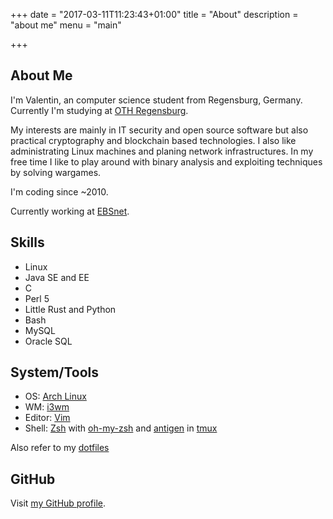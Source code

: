 +++
date = "2017-03-11T11:23:43+01:00"
title = "About"
description = "about me"
menu = "main"

+++

## About Me
I'm Valentin, an computer science student from Regensburg, Germany. Currently I'm studying at [OTH Regensburg](https://www.oth-regensburg.de/).

My interests are mainly in IT security and open source software but also practical cryptography and blockchain based technologies. I also like administrating Linux machines and planing network infrastructures.
In my free time I like to play around with binary analysis and exploiting techniques by solving wargames.

I'm coding since ~2010.

Currently working at [EBSnet](http://ebsnet.de/).

## Skills
 * Linux
 * Java SE and EE
 * C
 * Perl 5
 * Little Rust and Python
 * Bash
 * MySQL
 * Oracle SQL

## System/Tools
 * OS: [Arch Linux](https://archlinux.org)
 * WM: [i3wm](https://i3wm.org/)
 * Editor: [Vim](http://www.vim.org)
 * Shell: [Zsh](https://www.zsh.org/) with [oh-my-zsh](https://github.com/robbyrussell/oh-my-zsh) and [antigen](http://antigen.sharats.me/) in [tmux](https://tmux.github.io/)

Also refer to my [dotfiles](https://github.com/vbrandl/dotfiles)

## GitHub
Visit [my GitHub profile](https://github.com/vbrandl).
